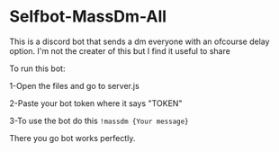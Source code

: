 # Selfbot-MassDm-All
This is a discord bot that sends a dm everyone with an ofcourse delay option. I'm not the creater of this but I find it useful to share

To run this bot:

  1-Open the files and go to server.js
  
  2-Paste your bot token where it says "TOKEN"
  
  3-To use the bot do this ```!massdm {Your message}```
  
 There you go bot works perfectly.
